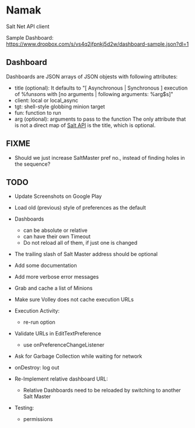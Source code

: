 # Namak
Salt Net API client

Sample Dashboard: https://www.dropbox.com/s/vs4q2jfpnkj5d2w/dashboard-sample.json?dl=1
## Dashboard
Dashboards are JSON arrays of JSON objests with following attributes:
- title (optional): It defaults to "[ Asynchronous | Synchronous ] execution of %fun$s on %tgt$s with [no arguments | following arguments: %arg$s]"
- client: local or local_async
- tgt: shell-style globbing minion target
- fun: function to run
- arg (optional): arguments to pass to the function
The only attribute that is not a direct map of [Salt API](http://docs.saltstack.com/en/latest/ref/clients/) is the title, which is optional.

## FIXME
- Should we just increase SaltMaster pref no., instead of finding holes in the sequence?

## TODO
- Update Screenshots on Google Play
- Load old (previous) style of preferences as the default
- Dashboards
    - can be absolute or relative
    - can have their own Timeout
    - Do not reload all of them, if just one is changed
- The trailing slash of Salt Master address should be optional
- Add some documentation
- Add more verbose error messages
- Grab and cache a list of Minions
- Make sure Volley does not cache execution URLs
- Execution Activity:
    - re-run option

- Validate URLs in EditTextPreference
    - use onPreferenceChangeListener

- Ask for Garbage Collection while waiting for network
- onDestroy: log out
- Re-Implement relative dashboard URL:
    - Relative Dashboards need to be reloaded by switching to another Salt Master
- Testing:
    - permissions

